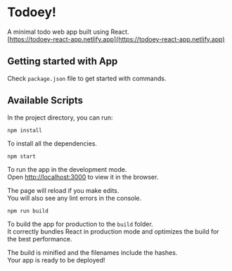 # Todoey!

A minimal todo web app built using React.\
[https://todoey-react-app.netlify.app](https://todoey-react-app.netlify.app)

## Getting started with App

Check `package.json` file to get started with commands.

## Available Scripts

In the project directory, you can run:

`npm install`

To install all the dependencies.

`npm start`

To run the app in the development mode.\
Open [http://localhost:3000](http://localhost:3000) to view it in the browser.

The page will reload if you make edits.\
You will also see any lint errors in the console.

`npm run build`

To build the app for production to the `build` folder.\
It correctly bundles React in production mode and optimizes the build for the best performance.

The build is minified and the filenames include the hashes.\
Your app is ready to be deployed!
